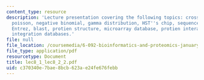 ```yaml
---
content_type: resource
description: 'Lecture presentation covering the following topics: cross-correlation,
  poisson, negative binomial, gamma distribution, HST''s chip, sequence databases,
  Entrez, blast, protien structure, microarray database, protien interactions, and
  integration databases.'
file: null
file_location: /coursemedia/6-092-bioinformatics-and-proteomics-january-iap-2005/c370340e7bae8bcb623ae24fe676febb_lec8_1_lec8_2_2.pdf
file_type: application/pdf
resourcetype: Document
title: lec8_1_lec8_2_2.pdf
uid: c370340e-7bae-8bcb-623a-e24fe676febb
---
```

